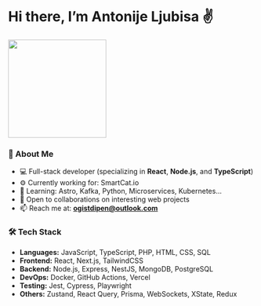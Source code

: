 # Hi there, I’m Antonije Ljubisa ✌️

<p align="start">
  <img src="https://media0.giphy.com/media/v1.Y2lkPTc5MGI3NjExeXNxaGpjc2E3Y3c2ejhqcGx3cnNjb2d0MTVkN290Nm92cWdxMjh2NyZlcD12MV9pbnRlcm5hbF9naWZfYnlfaWQmY3Q9Zw/ghCX1B38YFXAwttIkg/giphy.gif" width="200" />
</p>

### 🧠 About Me

- 💻 Full-stack developer (specializing in **React**, **Node.js**, and **TypeScript**)
- ⚙️ Currently working for: SmartCat.io
- 🌱 Learning: Astro, Kafka, Python, Microservices, Kubernetes...
- 🤝 Open to collaborations on interesting web projects
- 📫 Reach me at: **ogistdipen@outlook.com**

### 🛠️ Tech Stack

- **Languages:** JavaScript, TypeScript, PHP, HTML, CSS, SQL
- **Frontend:** React, Next.js, TailwindCSS
- **Backend:** Node.js, Express, NestJS, MongoDB, PostgreSQL
- **DevOps:** Docker, GitHub Actions, Vercel
- **Testing:** Jest, Cypress, Playwright
- **Others:** Zustand, React Query, Prisma, WebSockets, XState, Redux
